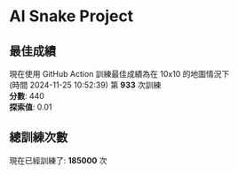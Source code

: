 
# AI Snake Project

## **最佳成績**
現在使用 GitHub Action 訓練最佳成績為在 10x10 的地圖情況下  
(時間 2024-11-25 10:52:39) 第 **933** 次訓練  
**分數**: 440  
**探索值**: 0.01

## 總訓練次數
現在已經訓練了: **185000** 次
